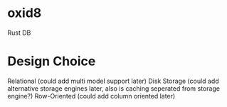# oxid8
Rust DB


# Design Choice
Relational (could add multi model support later)
Disk Storage (could add alternative storage engines later, also is caching seperated from storage engine?)
Row-Oriented (could add column oriented later)
